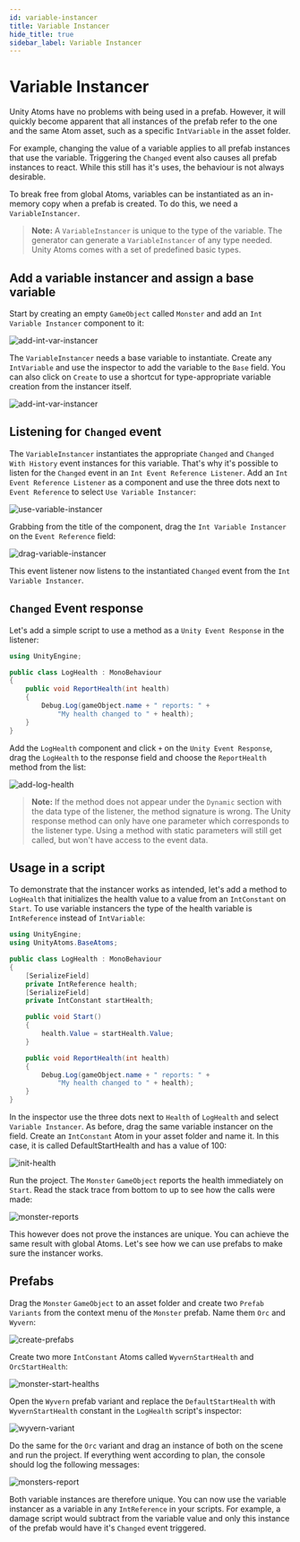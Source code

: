 ```yaml
---
id: variable-instancer
title: Variable Instancer
hide_title: true
sidebar_label: Variable Instancer
---
```


# Variable Instancer

Unity Atoms have no problems with being used in a prefab. However, it will quickly become apparent that all instances of the prefab refer to the one and the same Atom asset, such as a specific `IntVariable` in the asset folder.

For example, changing the value of a variable applies to all prefab instances that use the variable. Triggering the `Changed` event also causes all prefab instances to react. While this still has it's uses, the behaviour is not always desirable.

To break free from global Atoms, variables can be instantiated as an in-memory copy when a prefab is created. To do this, we need a `VariableInstancer`.

> **Note:** A `VariableInstancer` is unique to the type of the variable. The generator can generate a `VariableInstancer` of any type needed. Unity Atoms comes with a set of predefined basic types.

## Add a variable instancer and assign a base variable

Start by creating an empty `GameObject` called `Monster` and add an `Int Variable Instancer` component to it:

![add-int-var-instancer](../assets/variable-instancer/add-int-var-instancer-1.png)

The `VariableInstancer` needs a base variable to instantiate. Create any `IntVariable` and use the inspector to add the variable to the `Base` field. You can also click on `Create` to use a shortcut for type-appropriate variable creation from the instancer itself.

![add-int-var-instancer](../assets/variable-instancer/add-int-var-instancer-2.png)

## Listening for `Changed` event

The `VariableInstancer` instantiates the appropriate `Changed` and `Changed With History` event instances for this variable. That's why it's possible to listen for the `Changed` event in an `Int Event Reference Listener`. Add an `Int Event Reference Listener` as a component and use the three dots next to `Event Reference` to select `Use Variable Instancer`:

![use-variable-instancer](../assets/variable-instancer/use-variable-instancer.png)

Grabbing from the title of the component, drag the `Int Variable Instancer` on the `Event Reference` field:

![drag-variable-instancer](../assets/variable-instancer/drag-variable-instancer.png)

This event listener now listens to the instantiated `Changed` event from the `Int Variable Instancer`.

## `Changed` Event response

Let's add a simple script to use a method as a `Unity Event Response` in the listener:

```cs
using UnityEngine;

public class LogHealth : MonoBehaviour
{
    public void ReportHealth(int health)
    {
        Debug.Log(gameObject.name + " reports: " +
            "My health changed to " + health);
    }
}
```

Add the `LogHealth` component and click `+` on the `Unity Event Response`, drag the `LogHealth` to the response field and choose the `ReportHealth` method from the list:

![add-log-health](../assets/variable-instancer/add-log-health.png)

> **Note:** If the method does not appear under the `Dynamic` section with the data type of the listener, the method signature is wrong. The Unity response method can only have one parameter which corresponds to the listener type. Using a method with static parameters will still get called, but won't have access to the event data.

## Usage in a script

To demonstrate that the instancer works as intended, let's add a method to `LogHealth` that initializes the health value to a value from an `IntConstant` on `Start`. To use variable instancers the type of the health variable is `IntReference` instead of `IntVariable`:

```cs
using UnityEngine;
using UnityAtoms.BaseAtoms;

public class LogHealth : MonoBehaviour
{
    [SerializeField]
    private IntReference health;
    [SerializeField]
    private IntConstant startHealth;

    public void Start()
    {
        health.Value = startHealth.Value;
    }

    public void ReportHealth(int health)
    {
        Debug.Log(gameObject.name + " reports: " +
            "My health changed to " + health);
    }
}
```

In the inspector use the three dots next to `Health` of `LogHealth` and select `Variable Instancer`. As before, drag the same variable instancer on the field. Create an `IntConstant` Atom in your asset folder and name it. In this case, it is called DefaultStartHealth and has a value of 100:

![init-health](../assets/variable-instancer/init-health.png)

Run the project. The `Monster` `GameObject` reports the health immediately on `Start`. Read the stack trace from bottom to up to see how the calls were made:

![monster-reports](../assets/variable-instancer/monster-reports.png)

This however does not prove the instances are unique. You can achieve the same result with global Atoms. Let's see how we can use prefabs to make sure the instancer works.

## Prefabs

Drag the `Monster` `GameObject` to an asset folder and create two `Prefab Variants` from the context menu of the `Monster` prefab. Name them `Orc` and `Wyvern`:

![create-prefabs](../assets/variable-instancer/create-prefabs.png)

Create two more `IntConstant` Atoms called `WyvernStartHealth` and `OrcStartHealth`:

![monster-start-healths](../assets/variable-instancer/monster-start-healths.png)

Open the `Wyvern` prefab variant and replace the `DefaultStartHealth` with `WyvernStartHealth` constant in the `LogHealth` script's inspector:

![wyvern-variant](../assets/variable-instancer/wyvern-variant.png)

Do the same for the `Orc` variant and drag an instance of both on the scene and run the project. If everything went according to plan, the console should log the following messages:

![monsters-report](../assets/variable-instancer/monsters-report.png)

Both variable instances are therefore unique. You can now use the variable instancer as a variable in any `IntReference` in your scripts. For example, a damage script would subtract from the variable value and only this instance of the prefab would have it's `Changed` event triggered.
